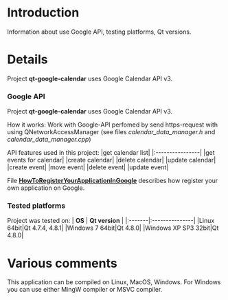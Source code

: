 # Introduction #

Information about use Google API, testing platforms, Qt versions.

# Details #

Project **qt-google-calendar** uses Google Calendar API v3.

### Google API ###

Project **qt-google-calendar** uses Google Calendar API v3.

How it works:
Work with Google-API perfomed by send https-request with using QNetworkAccessManager (see files _calendar\_data\_manager.h_ and _calendar\_data\_manager.cpp_)

API features used in this project:
|get calendar list|
|:----------------|
|get events for calendar|
|create calendar|
|delete calendar|
|update calendar|
|create event|
|move event|
|delete event|
|update event|

File **[HowToRegisterYourAppIicationInGoogle](http://code.google.com/p/qt-google-calendar/wiki/HowToRegisterYourApplicationInGoogle)** describes how register your own application on Google.

### Tested platforms ###
Project was tested on:
| **OS** | **Qt version** |
|:-------|:---------------|
|Linux 64bit|Qt 4.7.4, 4.8.1|
|Windows 7 64bit|Qt 4.8.0|
|Windows XP SP3 32bit|Qt 4.8.0|


# Various comments #

This application can be compiled on Linux, MacOS, Windows. For Windows you can use either MingW compiler or MSVC compiler.